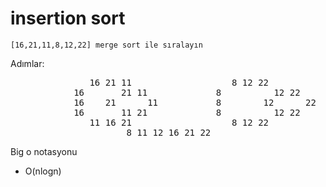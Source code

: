 # insertion sort 
```
[16,21,11,8,12,22] merge sort ile sıralayın
 ```

Adımlar:<br>
<pre>               16 21 11                   8 12 22
            16       21 11             8          12 22
            16    21      11           8        12      22
            16       11 21             8          12 22
               11 16 21                   8 12 22
                      8 11 12 16 21 22
</pre>


Big o notasyonu 
* O(nlogn)




